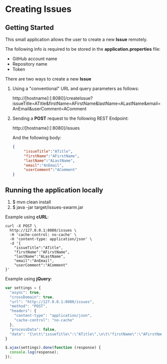 # Creating Issues

## Getting Started

This small application allows the user to create a new **Issue** remotely.

The following info is required to be stored in the **application.properties** file:

- GitHub account name
- Repository name
- Token

There are two ways to create a new **Issue**

1. Using a "conventional" URL and query parameters as follows:

   http://\[hostname\]:\[:8080\]/createIssue?issueTitle=ATitle&firstName=AFirstName&lastName=ALastName&email=AnEmail&userComment=AComment

2. Sending a **POST** request to the following REST Endpoint:

   http://\[hostname\]:\[:8080\]/issues

   And the following body:
   
   ```json
   { 
	    "issueTitle":"ATitle",
	    "firstName":"AFirstName",
	    "lastName":"ALastName",
	    "email":"AnEmail",
	    "userComment":"AComment"
   }
   ```
   
##
## Running the application locally

1. $ mvn clean install
2. $ java -jar target/issues-swarm.jar

Example using **cURL**:

```
curl -X POST \
  http://127.0.0.1:8080/issues \
  -H 'cache-control: no-cache' \
  -H 'content-type: application/json' \
  -d '{
	"issueTitle":"ATitle",
	"firstName":"AFirstName",
	"lastName":"ALastName",
	"email":"AnEmail",
	"userComment":"AComment"
}'
```

Example using **jQuery**:

```javascript
var settings = {
  "async": true,
  "crossDomain": true,
  "url": "http://127.0.0.1:8080/issues",
  "method": "POST",
  "headers": {
    "content-type": "application/json",
    "cache-control": "no-cache"
  },
  "processData": false,
  "data": "{\n\t\"issueTitle\":\"ATitle\",\n\t\"firstName\":\"AFirstName\",\n\t\"lastName\":\"ALastName\",\n\t\"email\":\"AnEmail\",\n\t\"userComment\":\"AComment\"\n}"
}

$.ajax(settings).done(function (response) {
  console.log(response);
});
```
